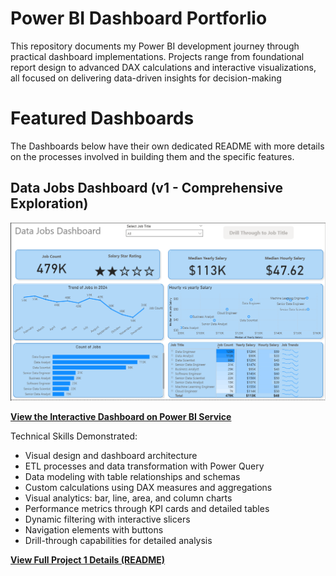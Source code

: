 
# Power BI Dashboard Portforlio

This repository documents my Power BI development journey through practical dashboard implementations. Projects range from foundational report design to advanced DAX calculations and interactive visualizations, all focused on delivering data-driven insights for decision-making

# Featured Dashboards
The Dashboards below have their own dedicated README with more details on the processes involved in building them and the specific features.

## Data Jobs Dashboard (v1 - Comprehensive Exploration)

![Main Dashboard](/Imgs/Project1_page1.PNG)

[**View the Interactive Dashboard on Power BI Service**](https://app.powerbi.com/view?r=eyJrIjoiMzcyYTI3NzYtYjI2OS00MTU4LTgwYjctMGYzZGYwMmFmMzJjIiwidCI6IjdiZmRkZGZhLWI1MTgtNGJhMC05YmQ2LWQzODZlNzBhN2RiZCJ9)

Technical Skills Demonstrated:
- Visual design and dashboard architecture
- ETL processes and data transformation with Power Query
- Data modeling with table relationships and schemas
- Custom calculations using DAX measures and aggregations
- Visual analytics: bar, line, area, and column charts
- Performance metrics through KPI cards and detailed tables
- Dynamic filtering with interactive slicers
- Navigation elements with buttons
- Drill-through capabilities for detailed analysis

[**View Full Project 1 Details (README)**](/Data_Jobs_V1/README.md)
